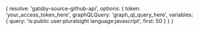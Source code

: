 {
  resolve: 'gatsby-source-github-api',
  options: {
    token: 'your_access_token_here',
    graphQLQuery: 'graph_ql_query_here',
    variables: {
      query: 'is:public user:pluralsight language:javascript',
      first: 50
    }
  }
}